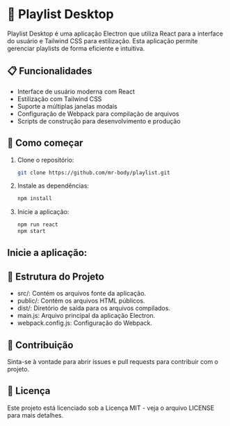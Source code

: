 # 🎵 Playlist Desktop

Playlist Desktop é uma aplicação Electron que utiliza React para a interface do usuário e Tailwind CSS para estilização. Esta aplicação permite gerenciar playlists de forma eficiente e intuitiva.

## 📋 Funcionalidades

- Interface de usuário moderna com React
- Estilização com Tailwind CSS
- Suporte a múltiplas janelas modais
- Configuração de Webpack para compilação de arquivos
- Scripts de construção para desenvolvimento e produção

## 🚀 Como começar

1. Clone o repositório:
   ```sh
   git clone https://github.com/mr-body/playlist.git
   ```

2. Instale as dependências:
   ```sh
   npm install
   ```
3. Inicie a aplicação:
   ```sh
   npm run react
   npm start
   ```
## Inicie a aplicação:
## 📂 Estrutura do Projeto
* src/: Contém os arquivos fonte da aplicação.
* public/: Contém os arquivos HTML públicos.
* dist/: Diretório de saída para os arquivos compilados.
* main.js: Arquivo principal da aplicação Electron.
* webpack.config.js: Configuração do Webpack.

## 🤝 Contribuição
Sinta-se à vontade para abrir issues e pull requests para contribuir com o projeto.

## 📄 Licença
Este projeto está licenciado sob a Licença MIT - veja o arquivo LICENSE para mais detalhes.

